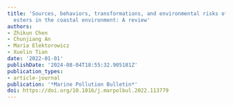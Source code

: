 ```yaml
---
title: 'Sources, behaviors, transformations, and environmental risks of organophosphate
  esters in the coastal environment: A review'
authors:
- Zhikun Chen
- Chunjiang An
- Maria Elektorowicz
- Xuelin Tian
date: '2022-01-01'
publishDate: '2024-08-04T18:55:32.905181Z'
publication_types:
- article-journal
publication: '*Marine Pollution Bulletin*'
doi: https://doi.org/10.1016/j.marpolbul.2022.113779
---
```

